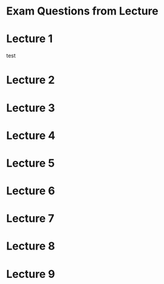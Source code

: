 # Exam Questions from Lecture

# Lecture 1
test
# Lecture 2

# Lecture 3

# Lecture 4

# Lecture 5

# Lecture 6

# Lecture 7

# Lecture 8

# Lecture 9